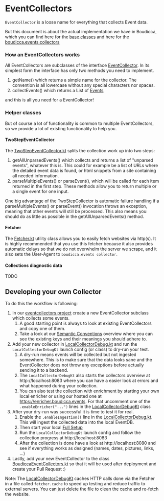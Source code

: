 # EventCollectors

`EventCollector` is a loose name for everything that collects Event data.

But this document is about the actual implementation we have in Boudicca, which you can find here for
the [base classes](../../boudicca.base/eventcollector-client) and here for
the [boudicca.events collectors](../../boudicca.events/eventcollectors)

### How an EventCollectors works

All EventCollectors are subclasses of the
interface [EventCollector](../../boudicca.base/eventcollector-client/src/main/kotlin/base/boudicca/api/eventcollector/EventCollector.kt).
In its simplest form the interface has only two methods you need to implement.

1. getName() which returns a simple name for the collector. The convention is all lowercase without any special
   characters nor spaces.
2. collectEvents() which returns a List
   of [Events](../../boudicca.base/semantic-conventions/src/main/kotlin/base/boudicca/model/Event.kt)

and this is all you need for a EventCollector!

### Helper classes

But of course a lot of functionality is common to multiple EventCollectors, so we provide a lot of existing
functionality to help you.

#### TwoStepEventCollector

The [TwoStepEventCollector.kt](../../boudicca.base/eventcollector-client/src/main/kotlin/base/boudicca/api/eventcollector/TwoStepEventCollector.kt)
splits the collection work up into two steps:

1. getAllUnparsedEvents() which collects and returns a list of "unparsed events", whatever this is. This could for
   example be a list of URLs where the detailed event data is found, or html snippets from a site containing all needed
   information.
2. parseMultipleEvents() or parseEvent(), which will be called for each item returned in the first step. These methods
   allow you to return multiple or a single event for one input.

One big advantage of the TwoStepCollector is automatic failure handling if a parseMultipleEvents() or parseEvent()
invocation throws an exception, meaning that other events will still be processed. This also means you should do as
little as possible in the getAllUnparsedEvents() method.

#### Fetcher

The [Fetcher.kt](../../boudicca.base/eventcollector-client/src/main/kotlin/base/boudicca/api/eventcollector/Fetcher.kt)
utility class allows you to easily fetch websites via http(s). It is highly recommended that you use this fetcher
because it also provides automatic delays so that we do not overwhelm the server we scrape, and it also sets
the User-Agent to `boudicca.events collector`.

#### Collections diagnostic data

TODO

## Developing your own Collector

To do this the workflow is following:

1. In
   our [eventcollectors project](../../boudicca.events/eventcollectors/src/main/kotlin/events/boudicca/eventcollector/collectors)
   create a new EventCollector subclass which collects some events.
   1. A good starting point is always to look at existing EventCollectors and copy one of them.
   2. Take a look at our [Semantic Conventions](../SEMANTIC_CONVENTIONS.md) overview where you can see the existing
      keys   and their meanings you should adhere to.
2. Add your new collector   in [LocalCollectorDebug.kt](../../boudicca.events/eventcollectors/src/main/kotlin/events/boudicca/eventcollector/LocalCollectorDebug.kt)
   and run the `LocalCollectorDebugKt` launch config (or class) to dry-run your test.
   1. A dry-run means events will be collected but not ingested somewhere. This is to make sure that the data looks
      sane and the EventCollector does not throw any exceptions before actually sending it to a backend.
   2. The `LocalCollectorDebugKt` also starts the collectors overview at http://localhost:8083 where you can have a
      easier look at errors and what happened during your collection.
   3. You can also test the collection with enrichment by starting your own local enricher or using our hosted one
      at https://enricher.boudicca.events. For that uncomment one of the `.enableEnricher("...")` lines in
      the [LocalCollectorDebugKt](../../boudicca.events/eventcollectors/src/main/kotlin/events/boudicca/eventcollector/LocalCollectorDebug.kt)   class
3. After your dry-run was successful it is time to test it for real.
   1. Enable the `.enableIngestion()` line in
      the [LocalCollectorDebug.kt](../../boudicca.events/eventcollectors/src/main/kotlin/events/boudicca/eventcollector/LocalCollectorDebug.kt).
      This will ingest the collected data into the local EventDB.
   2. Then start your local [Full Setup](../DEV.md#full-setup)
   3. Run the `LocalCollectorDebugKt` launch config and follow the collection progress at http://localhost:8083
   4. After the collection is done have a look at http://localhost:8080 and see if everything works as designed (names,
      dates,
      pictures, links, ...)
4. Lastly, add your new EventCollector to the
   class [BoudiccaEventCollectors.kt](../../boudicca.events/eventcollectors/src/main/kotlin/events/boudicca/eventcollector/BoudiccaEventCollectors.kt)
   so that it will be used after deployment and create your Pull Request :)

Note: The [LocalCollectorDebugKt](../../boudicca.events/eventcollectors/src/main/kotlin/events/boudicca/eventcollector/LocalCollectorDebug.kt) caches HTTP calls done via the Fetcher in a file called `fetcher.cache` to speed up testing and reduce traffic to external servers. You can just delete the file to clean the cache and re-fetch the website.